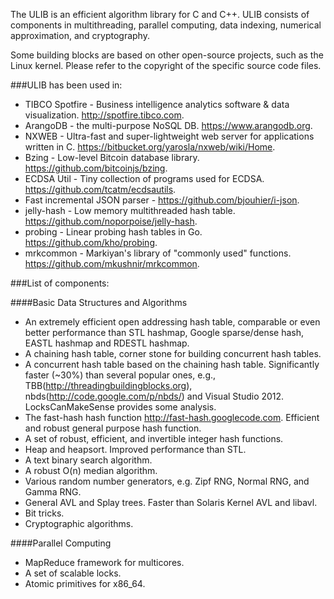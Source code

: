 The ULIB is an efficient algorithm library for C and C++.
ULIB consists of components in multithreading, parallel computing, data indexing, numerical approximation, and cryptography.

Some building blocks are based on other open-source projects, such as the Linux kernel. Please refer to the copyright of the specific source code files.

###ULIB has been used in:
* TIBCO Spotfire - Business intelligence analytics software & data visualization. http://spotfire.tibco.com.
* ArangoDB - the multi-purpose NoSQL DB. https://www.arangodb.org.
* NXWEB - Ultra-fast and super-lightweight web server for applications written in C. https://bitbucket.org/yarosla/nxweb/wiki/Home.
* Bzing - Low-level Bitcoin database library. https://github.com/bitcoinjs/bzing.
* ECDSA Util - Tiny collection of programs used for ECDSA. https://github.com/tcatm/ecdsautils.
* Fast incremental JSON parser - https://github.com/bjouhier/i-json.
* jelly-hash - Low memory multithreaded hash table. https://github.com/noporpoise/jelly-hash.
* probing - Linear probing hash tables in Go. https://github.com/kho/probing.
* mrkcommon - Markiyan's library of "commonly used" functions. https://github.com/mkushnir/mrkcommon. 

###List of components:

####Basic Data Structures and Algorithms
* An extremely efficient open addressing hash table, comparable or even better performance than STL hashmap, Google sparse/dense hash, EASTL hashmap and RDESTL hashmap.
* A chaining hash table, corner stone for building concurrent hash tables.
* A concurrent hash table based on the chaining hash table. Significantly faster (~30%) than several popular ones, e.g., TBB(http://threadingbuildingblocks.org), nbds(http://code.google.com/p/nbds/) and Visual Studio 2012. LocksCanMakeSense provides some analysis.
* The fast-hash hash function http://fast-hash.googlecode.com. Efficient and robust general purpose hash function.
* A set of robust, efficient, and invertible integer hash functions.
* Heap and heapsort. Improved performance than STL.
* A text binary search algorithm.
* A robust O(n) median algorithm.
* Various random number generators, e.g. Zipf RNG, Normal RNG, and Gamma RNG.
* General AVL and Splay trees. Faster than Solaris Kernel AVL and libavl.
* Bit tricks.
* Cryptographic algorithms. 

####Parallel Computing
* MapReduce framework for multicores.
* A set of scalable locks.
* Atomic primitives for x86_64. 
